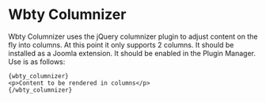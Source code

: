 Wbty Columnizer
===============

Wbty Columnizer uses the jQuery columnizer plugin to adjust content on the fly into columns. At this point it only supports 2 columns. It should be installed as a Joomla extension. It should be enabled in the Plugin Manager. Use is as follows:

    {wbty_columnizer}
    <p>Content to be rendered in columns</p>
    {/wbty_columnizer}
